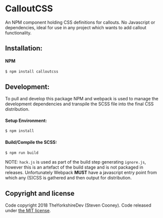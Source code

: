 # CalloutCSS

An NPM component holding CSS definitions for callouts. No Javascript or dependencies, ideal
for use in any project which wants to add callout functionality.

## Installation:

#### NPM

```bash
$ npm install calloutcss
```

## Development:

To pull and develop this package NPM and webpack is used to manage the development dependencies and
transpile the SCSS file into the final CSS distribution.

#### Setup Environment:

```bash
$ npm install
```

#### Build/Compile the SCSS:

```bash
$ npm run build
```

NOTE: `hack.js` is used as part of the build step generating `ignore.js`, however this is an
artefact of the build stage and is not packaged in releases. Unfortunately Webpack **MUST** have
a javascript entry point from which any (S)CSS is gathered and then output for distribution.

## Copyright and license

Code copyright 2018 TheYorkshireDev (Steven Cooney). Code released under
[the MIT license](https://github.com/TheYorkshireDev/CalloutCSS/blob/master/LICENSE).
